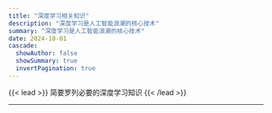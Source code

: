 ```yaml
---
title: "深度学习相关知识"
description: "深度学习是人工智能浪潮的核心技术"
summary: "深度学习是人工智能浪潮的核心技术"
date: 2024-10-01
cascade:
  showAuthor: false
  showSummary: true
  invertPagination: true
---
```


{{< lead >}}
简要罗列必要的深度学习知识
{{< /lead >}}

---
